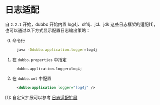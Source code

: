 # 日志适配

自 `2.2.1` 开始，dubbo 开始内置 log4j、slf4j、jcl、jdk 这些日志框架的适配[1]，也可以通过以下方式显示配置日志输出策略：

0. 命令行

    ```sh
      java -Ddubbo.application.logger=log4j
    ```

0. 在 `dubbo.properties` 中指定

    ```
      dubbo.application.logger=log4j
    ```

0. 在 `dubbo.xml` 中配置

    ```xml
      <dubbo:application logger="log4j" />
    ```

[1]: 自定义扩展可以参考 [日志适配扩展](http://dubbo.apache.org/books/dubbo-dev-book/impls/logger-adapter.html)